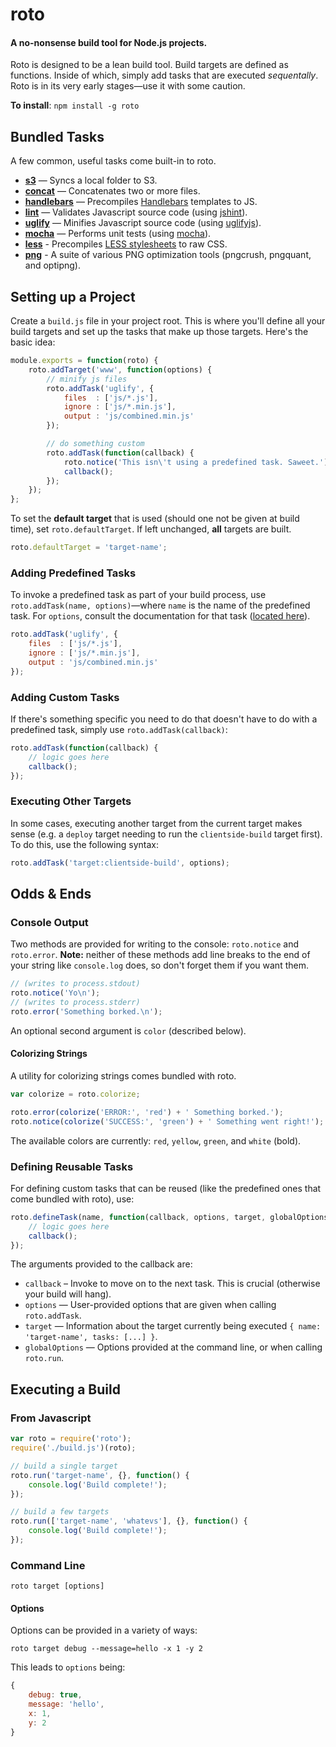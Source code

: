 # roto

#### A no-nonsense build tool for Node.js projects.

Roto is designed to be a lean build tool. Build targets are defined as functions. Inside of which, simply add tasks that are executed *sequentally*. Roto is in its very early stages—use it with some caution.

**To install**: `npm install -g roto`

## Bundled Tasks

A few common, useful tasks come built-in to roto.

* [**s3**](/diy/roto/blob/master/docs/task_s3.md) — Syncs a local folder to S3.
* [**concat**](/diy/roto/blob/master/docs/task_concat.md) — Concatenates two or more files.
* [**handlebars**](/diy/roto/blob/master/docs/task_handlebars.md) — Precompiles [Handlebars](http://handlebarsjs.com/) templates to JS.
* [**lint**](#) — Validates Javascript source code (using [jshint](https://github.com/jshint/jshint/)).
* [**uglify**](/diy/roto/blob/master/docs/task_uglify.md) — Minifies Javascript source code (using [uglifyjs](https://github.com/mishoo/UglifyJS)).
* [**mocha**](/diy/roto/blob/master/docs/task_mocha.md) — Performs unit tests (using [mocha](http://visionmedia.github.com/mocha/)).
* [**less**](/diy/roto/blob/master/docs/task_less.md) - Precompiles [LESS stylesheets](http://lesscss.org/) to raw CSS.
* [**png**](/diy/roto/blob/master/docs/task_png.md) - A suite of various PNG optimization tools (pngcrush, pngquant, and optipng).

## Setting up a Project

Create a `build.js` file in your project root. This is where you'll define all your build targets and set up the tasks that make up those targets. Here's the basic idea:

```javascript
module.exports = function(roto) {
	roto.addTarget('www', function(options) {
		// minify js files
		roto.addTask('uglify', {
			files  : ['js/*.js'],
			ignore : ['js/*.min.js'],
			output : 'js/combined.min.js'
		});

		// do something custom
		roto.addTask(function(callback) {
			roto.notice('This isn\'t using a predefined task. Saweet.');
			callback();
		});
	});
};
```

To set the **default target** that is used (should one not be given at build time), set `roto.defaultTarget`. If left unchanged, **all** targets are built.

```javascript
roto.defaultTarget = 'target-name';
```

### Adding Predefined Tasks

To invoke a predefined task as part of your build process, use `roto.addTask(name, options)`—where `name` is the name of the predefined task. For `options`, consult the documentation for that task ([located here](#bundled-tasks)).

```javascript
roto.addTask('uglify', {
	files  : ['js/*.js'],
	ignore : ['js/*.min.js'],
	output : 'js/combined.min.js'
});
```

### Adding Custom Tasks

If there's something specific you need to do that doesn't have to do with a predefined task, simply use `roto.addTask(callback)`:

```javascript
roto.addTask(function(callback) {
	// logic goes here
	callback();
});
```

### Executing Other Targets

In some cases, executing another target from the current target makes sense (e.g. a `deploy` target needing to run the `clientside-build` target first). To do this, use the following syntax:

```javascript
roto.addTask('target:clientside-build', options);
```

## Odds & Ends

### Console Output

Two methods are provided for writing to the console: `roto.notice` and `roto.error`. **Note:** neither of these methods add line breaks to the end of your string like `console.log` does, so don't forget them if you want them.

```javascript
// (writes to process.stdout)
roto.notice('Yo\n');
// (writes to process.stderr)
roto.error('Something borked.\n');
```

An optional second argument is `color` (described below).

#### Colorizing Strings

A utility for colorizing strings comes bundled with roto.

```javascript
var colorize = roto.colorize;

roto.error(colorize('ERROR:', 'red') + ' Something borked.');
roto.notice(colorize('SUCCESS:', 'green') + ' Something went right!');
```

The available colors are currently: `red`, `yellow`, `green`, and `white` (bold).

### Defining Reusable Tasks

For defining custom tasks that can be reused (like the predefined ones that come bundled with roto), use:

```javascript
roto.defineTask(name, function(callback, options, target, globalOptions) {
	// logic goes here
	callback();
});
```

The arguments provided to the callback are:

* `callback` – Invoke to move on to the next task. This is crucial (otherwise your build will hang).
* `options` — User-provided options that are given when calling `roto.addTask`.
* `target` — Information about the target currently being executed `{ name: 'target-name', tasks: [...] }`.
* `globalOptions` — Options provided at the command line, or when calling `roto.run`.

## Executing a Build

### From Javascript

```javascript
var roto = require('roto');
require('./build.js')(roto);

// build a single target
roto.run('target-name', {}, function() {
	console.log('Build complete!');
});

// build a few targets
roto.run(['target-name', 'whatevs'], {}, function() {
	console.log('Build complete!');
});
```

### Command Line

    roto target [options]

#### Options

Options can be provided in a variety of ways:

	roto target debug --message=hello -x 1 -y 2

This leads to `options` being:

```javascript
{
	debug: true,
	message: 'hello',
	x: 1,
	y: 2
}
```